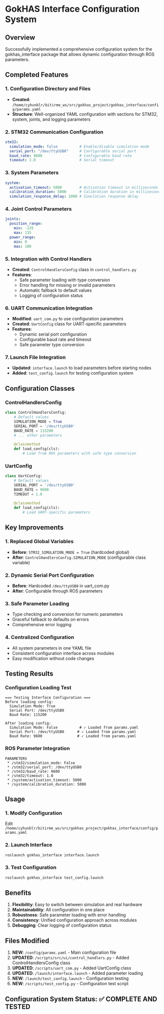 # GokHAS Interface Configuration System

## Overview
Successfully implemented a comprehensive configuration system for the gokhas_interface package that allows dynamic configuration through ROS parameters.

## Completed Features

### 1. Configuration Directory and Files
- **Created**: `/home/cyhunblr/bitirme_ws/src/gokhas_project/gokhas_interface/config/params.yaml`
- **Structure**: Well-organized YAML configuration with sections for STM32, system, joints, and logging parameters

### 2. STM32 Communication Configuration
```yaml
stm32:
  simulation_mode: false          # Enable/disable simulation mode
  serial_port: "/dev/ttyUSB0"     # Configurable serial port
  baud_rate: 9600                 # Configurable baud rate
  timeout: 1.0                    # Serial timeout
```

### 3. System Parameters
```yaml
system:
  activation_timeout: 5000        # Activation timeout in milliseconds
  calibration_duration: 5000      # Calibration duration in milliseconds
  simulation_response_delay: 1000 # Simulation response delay
```

### 4. Joint Control Parameters
```yaml
joints:
  position_range:
    min: -135
    max: 135
  power_range:
    min: 0
    max: 100
```

### 5. Integration with Control Handlers
- **Created**: `ControlHandlersConfig` class in `control_handlers.py`
- **Features**:
  - Safe parameter loading with type conversion
  - Error handling for missing or invalid parameters
  - Automatic fallback to default values
  - Logging of configuration status

### 6. UART Communication Integration
- **Modified**: `uart_com.py` to use configuration parameters
- **Created**: `UartConfig` class for UART-specific parameters
- **Features**:
  - Dynamic serial port configuration
  - Configurable baud rate and timeout
  - Safe parameter type conversion

### 7. Launch File Integration
- **Updated**: `interface.launch` to load parameters before starting nodes
- **Added**: `test_config.launch` for testing configuration system

## Configuration Classes

### ControlHandlersConfig
```python
class ControlHandlersConfig:
    # Default values
    SIMULATION_MODE = True
    SERIAL_PORT = '/dev/ttyUSB0'
    BAUD_RATE = 115200
    # ... other parameters
    
    @classmethod
    def load_config(cls):
        # Load from ROS parameters with safe type conversion
```

### UartConfig
```python
class UartConfig:
    # Default values
    SERIAL_PORT = '/dev/ttyUSB0'
    BAUD_RATE = 9600
    TIMEOUT = 1.0
    
    @classmethod
    def load_config(cls):
        # Load UART-specific parameters
```

## Key Improvements

### 1. Replaced Global Variables
- **Before**: `STM32_SIMULATION_MODE = True` (hardcoded global)
- **After**: `ControlHandlersConfig.SIMULATION_MODE` (configurable class variable)

### 2. Dynamic Serial Port Configuration
- **Before**: Hardcoded `/dev/ttyUSB0` in uart_com.py
- **After**: Configurable through ROS parameters

### 3. Safe Parameter Loading
- Type checking and conversion for numeric parameters
- Graceful fallback to defaults on errors
- Comprehensive error logging

### 4. Centralized Configuration
- All system parameters in one YAML file
- Consistent configuration interface across modules
- Easy modification without code changes

## Testing Results

### Configuration Loading Test
```
=== Testing Interface Configuration ===
Before loading config:
  Simulation Mode: True
  Serial Port: /dev/ttyUSB0
  Baud Rate: 115200

After loading config:
  Simulation Mode: False          # ✓ Loaded from params.yaml
  Serial Port: /dev/ttyUSB0      # ✓ Loaded from params.yaml  
  Baud Rate: 9600                # ✓ Loaded from params.yaml
```

### ROS Parameter Integration
```
PARAMETERS
 * /stm32/simulation_mode: False
 * /stm32/serial_port: /dev/ttyUSB0
 * /stm32/baud_rate: 9600
 * /stm32/timeout: 1.0
 * /system/activation_timeout: 5000
 * /system/calibration_duration: 5000
```

## Usage

### 1. Modify Configuration
Edit `/home/cyhunblr/bitirme_ws/src/gokhas_project/gokhas_interface/config/params.yaml`

### 2. Launch Interface
```bash
roslaunch gokhas_interface interface.launch
```

### 3. Test Configuration
```bash
roslaunch gokhas_interface test_config.launch
```

## Benefits

1. **Flexibility**: Easy to switch between simulation and real hardware
2. **Maintainability**: All configuration in one place
3. **Robustness**: Safe parameter loading with error handling
4. **Consistency**: Unified configuration approach across modules
5. **Debugging**: Clear logging of configuration status

## Files Modified

1. **NEW**: `/config/params.yaml` - Main configuration file
2. **UPDATED**: `/scripts/src/ui/control_handlers.py` - Added ControlHandlersConfig class
3. **UPDATED**: `/scripts/uart_com.py` - Added UartConfig class  
4. **UPDATED**: `/launch/interface.launch` - Added parameter loading
5. **NEW**: `/launch/test_config.launch` - Configuration testing
6. **NEW**: `/scripts/test_config.py` - Configuration test script

## Configuration System Status: ✅ COMPLETE AND TESTED
